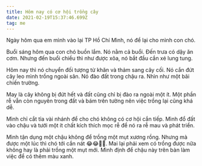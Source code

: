 ```yaml
---
title: Hôm nay có cơ hội trồng cây
date: 2021-02-19T15:37:46.699Z
tag: me
---
```

Ngày hôm qua em mình vào lại TP Hồ Chí Mình, nó để lại cho mình con chó.

Buổi sáng hôm qua con chó buồn lắm. Nó nằm cả buổi. Đến trưa có dậy ăn cơm. Nhưng đến buổi chiều thì như được xõa, nó bắt đầu cắn xé lung tung.

Hôm nay thì nó chuyển đối tượng từ khăn và thảm sang cây cối. Nó cắn đứt cây leo mình trồng ngoài sân. Nó đào đất trong chậu ra. Nhìn như một bãi chiến trường.

May là cây không bị đứt hết và đất cũng chỉ bị đào ra ngoài một ít. Một phần rễ vẫn còn nguyên trong đất và bám trên tường nên việc trồng lại cũng khá dễ.

Mình chỉ cắt tỉa vài nhánh để cho chó không có cơ hội cắn tiếp. Mình đổ đất vào chậu và tưới một ít chất kích thích mọc rễ để nó ra rễ mau và phát triển. 

Mình tận dụng một chậu không để trồng một mụt xương rồng. Nhưng mà được một lúc thì chó tới cắn nát 😂😂🤣🤣. Mai lại phải xem có trồng được nữa không hay là phải trồng một mụt mới. Mình định để chậu này trên bàn làm việc để có thêm màu xanh.